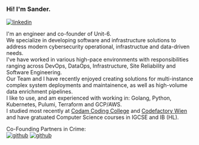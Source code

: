 ### Hi! I'm Sander. 
[![linkedin](https://img.shields.io/badge/-@sander_verheijen-313131?style=flat-square&labelColor=313131&logo=LinkedIn&logoColor=white&color=313131)](https://www.linkedin.com/in/sander-verheijen-b7a1651a5/)

I'm an engineer and co-founder of Unit-6.<br>
We specialize in developing software and infrastructure solutions to address modern cybersecurity operational, infrastructue and data-driven needs.<br>
I've have worked in various high-pace environments with responsibilities ranging across DevOps, DataOps, Infrastructure, Site Reliability and Software Engineering.<br>
Our Team and I have recently enjoyed creating solutions for multi-instance complex system deployments and maintainence, as well as high-volume data enrichment pipelines.<br>
I like to use, and am experienced with working in: Golang, Python, Kubernetes, Pulumi, Terraform and GCP/AWS.<br>
I studied most recently at [Codam Coding College](https://www.codam.nl) and [Codefactory Wien](https://codefactory.wien/en/home-en/) and have gratuated Computer Science courses in IGCSE and IB (HL).<br>

Co-Founding Partners in Crime:<br>
[![github](https://img.shields.io/badge/-@GhostOnTheFiber-313131?style=flat-square&labelColor=313131&logo=github&logoColor=white&color=313131)](https://github.com/GhostOnTheFiber)
[![github](https://img.shields.io/badge/-@potatokuka-313131?style=flat-square&labelColor=313131&logo=github&logoColor=white&color=313131)](https://github.com/potatokuka/)
